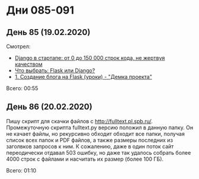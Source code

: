 # Дни 085-091

## День 85 (19.02.2020)

Смотрел:
* [Django в стартапе: от 0 до 150 000 строк кода, не жертвуя качеством](https://youtu.be/ANrmiJrnkew)
* [Что выбрать: Flask или Django?](https://youtu.be/e-z7VHTIVYw)
* [1. Cоздание блога на Flask (уроки) - "Демка проекта"](https://youtu.be/Y_oyx36AdV0)

Всего: 00:55

## День 86 (20.02.2020)

Пишу скрипт для скачки файлов с http://fulltext.pl.spb.ru/. Промежуточную скрипта fulltext.py версию положил в данную папку. Он не качает файлы, но рекурсивно обходит обходит все папки, получая список всех папок и PDF файлов, а также размеры последних из заголвков запросов к ним. К сожалению, даже в один поток сайт переодически отдавал 503 ошибку, но даже так удалось собрать более 4000 строк с файлами и насчитать их размер (более 100 ГБ).

Всего: 01:10
